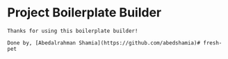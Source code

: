 # Project Boilerplate Builder

    Thanks for using this boilerplate builder!

    Done by, [Abedalrahman Shamia](https://github.com/abedshamia)# fresh-pet
